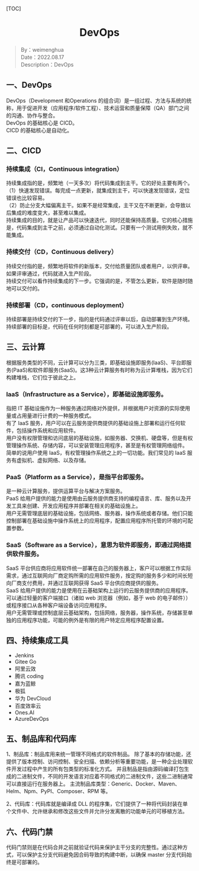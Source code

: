 [TOC]

<h1 align="center">DevOps</h1>

> By：weimenghua  
> Date：2022.08.17  
> Description：DevOps  


## 一、DevOps
DevOps（Development 和Operations 的组合词）是一组过程、方法与系统的统称，用于促进开发（应用程序/软件工程）、技术运营和质量保障（QA）部门之间的沟通、协作与整合。  
DevOps 的基础核心是 CICD。  
CICD 的基础核心是自动化。




## 二、CICD

### 持续集成（CI，Continuous integration）

持续集成指的是，频繁地（一天多次）将代码集成到主干。它的好处主要有两个。  
（1）快速发现错误。每完成一点更新，就集成到主干，可以快速发现错误，定位错误也比较容易。  
（2）防止分支大幅偏离主干。如果不是经常集成，主干又在不断更新，会导致以后集成的难度变大，甚至难以集成。  
持续集成的目的，就是让产品可以快速迭代，同时还能保持高质量。它的核心措施是，代码集成到主干之前，必须通过自动化测试。只要有一个测试用例失败，就不能集成。  

### 持续交付（CD，Continuous delivery）
持续交付指的是，频繁地将软件的新版本，交付给质量团队或者用户，以供评审。如果评审通过，代码就进入生产阶段。  
持续交付可以看作持续集成的下一步。它强调的是，不管怎么更新，软件是随时随地可以交付的。  

### 持续部署（CD，continuous deployment）
持续部署是持续交付的下一步，指的是代码通过评审以后，自动部署到生产环境。  
持续部署的目标是，代码在任何时刻都是可部署的，可以进入生产阶段。  



## 三、云计算

根据服务类型的不同，云计算可以分为三类，即基础设施即服务(IaaS)、平台即服务(PaaS)和软件即服务(SaaS)。这3种云计算服务有时称为云计算堆栈，因为它们构建堆栈，它们位于彼此之上。

### IaaS（Infrastructure as a Service），即基础设施即服务。

指把 IT 基础设施作为一种服务通过网络对外提供，并根据用户对资源的实际使用量或占用量进行计费的一种服务模式。  
有了 IaaS 服务，用户可以在云服务提供商提供的基础设施上部署和运行任何软件，包括操作系统和应用软件。  
用户没有权限管理和访问底层的基础设施，如服务器、交换机、硬盘等，但是有权管理操作系统、存储内容，可以安装管理应用程序，甚至是有权管理网络组件。  
简单的说用户使用 IaaS，有权管理操作系统之上的一切功能。我们常见的 IaaS 服务有虚拟机、虚拟网络、以及存储。

### PaaS（Platform as a Service），是指平台即服务。
是一种云计算服务，提供运算平台与解决方案服务。  
PaaS 给用户提供的能力是使用由云服务提供商支持的编程语言、库、服务以及开发工具来创建、开发应用程序并部署在相关的基础设施上。  
用户无需管理底层的基础设施，包括网络、服务器，操作系统或者存储。他们只能控制部署在基础设施中操作系统上的应用程序，配置应用程序所托管的环境的可配置参数。

### SaaS（Software as a Service），意思为软件即服务，即通过网络提供软件服务。
SaaS 平台供应商将应用软件统一部署在自己的服务器上，客户可以根据工作实际需求，通过互联网向厂商定购所需的应用软件服务，按定购的服务多少和时间长短向厂商支付费用，并通过互联网获得 SaaS 平台供应商提供的服务。  
SaaS 给用户提供的能力是使用在云基础架构上运行的云服务提供商的应用程序。可以通过轻量的客户端接口（诸如 web 浏览器（例如，基于 web 的电子邮件））或程序接口从各种客户端设备访问应用程序。  
用户无需管理或控制底层云基础架构，包括网络，服务器，操作系统，存储甚至单独的应用程序功能，可能的例外是有限的用户特定应用程序配置设置。  



## 四、持续集成工具

- Jenkins
- Gitee Go
- 阿里云效
- 腾讯 coding
- 嘉为蓝鲸
- 极狐
- 华为 DevCloud
- 百度效率云
- Ones.AI
- AzureDevOps



## 五、制品库和代码库

1、制品库：制品库用来统一管理不同格式的软件制品。 除了基本的存储功能，还提供了版本控制、访问控制、安全扫描、依赖分析等重要功能，是一种企业处理软件开发过程中产生的所有包类型的标准化方式。 并且制品是指由源码编译打包生成的二进制文件，不同的开发语言对应着不同格式的二进制文件，这些二进制通常可以直接运行在服务器上。
主流制品库类型：Generic、Docker、Maven、Helm、Npm、PyPI、Composer、RPM 等。

2、代码库：代码库就是编译成 DLL 的程序集，它们提供了一种将代码封装在单个文件中、允许继承和修改这些文件并允许分发离散的功能单元的可移植方法。



## 六、代码门禁

代码门禁则是在代码合并之前就验证代码来保护主干分支的完整性。通过这种方式，可以保护主分支代码避免因合码导致的构建中断，以确保 master 分支代码始终是可部署的。
